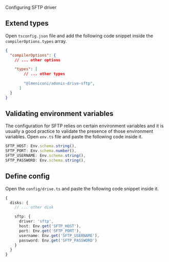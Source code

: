 Configuring SFTP driver

## Extend types
Open `tsconfig.json` file and add the following code snippet inside the `compilerOptions.types` array.

```json
{
  "compilerOptions": {
    // ... other options

    "types": [
        // ... other types
        
        "@lmeniconi/adonis-drive-sftp",
      ]
  }
}
```

## Validating environment variables
The configuration for SFTP relies on certain environment variables and it is usually a good practice to validate the presence of those environment variables.
Open `env.ts` file and paste the following code inside it.

```ts
SFTP_HOST: Env.schema.string(),
SFTP_PORT: Env.schema.number(),
SFTP_USERNAME: Env.schema.string(),
SFTP_PASSWORD: Env.schema.string(),
```

## Define config
Open the `config/drive.ts` and paste the following code snippet inside it.

```ts
{
  disks: {
    // ... other disk

    sftp: {
      driver: 'sftp',
      host: Env.get('SFTP_HOST'),
      port: Env.get('SFTP_PORT'),
      username: Env.get('SFTP_USERNAME'),
      password: Env.get('SFTP_PASSWORD')
    }
  }
}
```